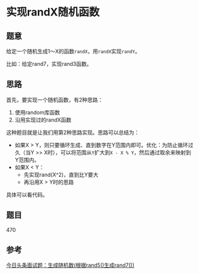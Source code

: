 # 实现randX随机函数

## 题意

给定一个随机生成1～X的函数`randX`，用`randX`实现`randY`。

比如：给定rand7，实现rand3函数。

## 思路

首先，要实现一个随机函数，有2种思路：

1. 使用random库函数
1. 沿用实现过的randX函数

这种题目就是让我们用第2种思路实现。思路可以总结为：

- 如果X > Y，则只要循环生成、直到数字在Y范围内即可。优化：为防止循环过久（当Y >> X时），可以将范围从`Y`扩大到`X - X % Y`，然后通过取余来映射到Y范围内。
- 如果X < Y：
  - 先实现rand(X^2)，直到比Y要大
  - 再沿用X > Y时的思路

具体可以看代码。

## 题目

470

## 参考

[今日头条面试题：生成随机数(根据rand5()生成rand7())](https://www.jianshu.com/p/f540a428d190)
